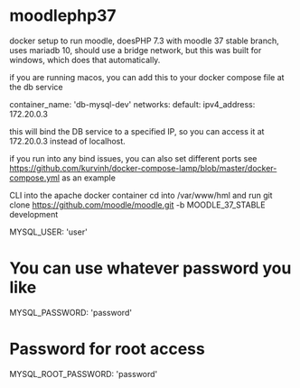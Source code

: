 # moodlephp37

docker setup to run moodle, doesPHP 7.3  with moodle 37 stable branch, uses mariadb 10, should use a bridge network, but this was built for windows, which does that automatically.

if you are running macos, you can add this to your docker compose file at the db service

container_name: 'db-mysql-dev'
    networks:
      default:
        ipv4_address: 172.20.0.3
        
this will bind the DB service to a specified IP, so you can access it at 172.20.0.3 instead of localhost. 

if you run into any bind issues, you can also set different ports see https://github.com/kurvinh/docker-compose-lamp/blob/master/docker-compose.yml as an example

CLI into the apache docker container cd into /var/www/hml and run git clone https://github.com/moodle/moodle.git -b MOODLE_37_STABLE development

MYSQL_USER: 'user'
# You can use whatever password you like
MYSQL_PASSWORD: 'password'
# Password for root access
MYSQL_ROOT_PASSWORD: 'password'
